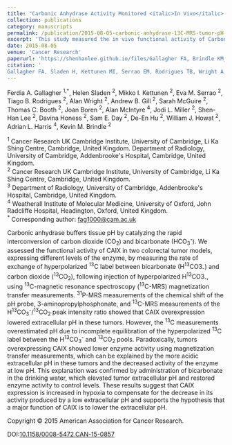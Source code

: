 ```yaml
---
title: "Carbonic Anhydrase Activity Monitored <italic>In Vivo</italic> by Hyperpolarized <sup>13</sup>C-Magnetic Resonance Spectroscopy Demonstrates Its Importance for pH Regulation in Tumors"
collection: publications
category: manuscripts
permalink: /publication/2015-08-05-carbonic-anhydrase-13C-MRS-tumor-pH-regulation-number-3
excerpt: 'This study measured the in vivo functional activity of Carbonic Anhydrase IX (CAIX) in colorectal tumor models with hyperpolarized H<sup>13</sup>CO<sub>2</sub> using <sup>13</sup>C magnetic resonance spectroscopy magnetization transfer measurements. Paradoxically, tumors overexpressing CAIX showed lower enzyme activity using magnetization transfer measurements, which could be explained by the more acidic tumour extracellular pH in these tumors and the decreased activity of CAIX at low pH.'
date: 2015-08-05
venue: 'Cancer Research'
paperurl: 'https://shenhanlee.github.io/files/Gallagher FA, Brindle KM_Cancer Research_2015.pdf'
citation: '
Gallagher FA, Sladen H, Kettunen MI, Serrao EM, Rodrigues TB, Wright A, Gill AB, McGuire S, Booth TC, Boren J, McIntyre A, Miller JL, Lee SH, Honess D, Day SE, Hu DE, Howat WJ, Harris AL, Brindle KM (2015). &quot;Carbonic Anhydrase Activity Monitored In Vivo by Hyperpolarized 13C Magnetic Resonance Spectroscopy Demonstrates Its Importance for pH Regulation in Tumors.&quot; <i>Cancer Research</i>. 75(10):4109-4118.'
---
```


Ferdia A. Gallagher <sup>1,*</sup>, Helen Sladen <sup>2</sup>, Mikko I. Kettunen <sup>2</sup>, Eva M. Serrao <sup>2</sup>, Tiago B. Rodrigues <sup>2</sup>, Alan Wright <sup>2</sup>, Andrew B. Gill <sup>2</sup>, Sarah McGuire <sup>2</sup>, Thomas C. Booth <sup>2</sup>, Joan Boren <sup>2</sup>, Alan McIntyre <sup>4</sup>, Jodi L. Miller <sup>2</sup>, Shen-Han Lee <sup>2</sup>, Davina Honess <sup>2</sup>, Sam E. Day <sup>2</sup>, De-En Hu <sup>2</sup>, William J. Howat <sup>2</sup>, Adrian L. Harris <sup>4</sup>, Kevin M. Brindle <sup>2</sup>

<sup>1</sup> Cancer Research UK Cambridge Institute, University of Cambridge, Li Ka Shing Centre, Cambridge, United Kingdom. Department of Radiology, University of Cambridge, Addenbrooke's Hospital, Cambridge, United Kingdom.  
<sup>2</sup> Cancer Research UK Cambridge Institute, University of Cambridge, Li Ka Shing Centre, Cambridge, United Kingdom.  
<sup>3</sup> Department of Radiology, University of Cambridge, Addenbrooke's Hospital, Cambridge, United Kingdom.  
<sup>4</sup> Weatherall Institute of Molecular Medicine, University of Oxford, John Radcliffe Hospital, Headington, Oxford, United Kingdom.  
<sup>*</sup> Corresponding author: [fag1000@cam.ac.uk](mailto:fag1000@cam.ac.uk)

Carbonic anhydrase buffers tissue pH by catalyzing the rapid interconversion of carbon dioxide (CO<sub>2</sub>) and bicarbonate (HCO<sub>3</sub><sup>-</sup>). We assessed the functional activity of CAIX in two colorectal tumor models, expressing different levels of the enzyme, by measuring the rate of exchange of hyperpolarized <sup>13</sup>C label between bicarbonate (H<sup>13</sup>CO3<sub>-</sub>) and carbon dioxide (<sup>13</sup>CO<sub>2</sub>), following injection of hyperpolarized H<sup>13</sup>CO3<sub>-</sub>, using <sup>13</sup>C-magnetic resonance spectroscopy (<sup>13</sup>C-MRS) magnetization transfer measurements. <sup>31</sup>P-MRS measurements of the chemical shift of the pH probe, 3-aminopropylphosphonate, and <sup>13</sup>C-MRS measurements of the H<sup>13</sup>CO<sub>3</sub><sup>-</sup>/<sup>13</sup>CO<sub>2</sub> peak intensity ratio showed that CAIX overexpression lowered extracellular pH in these tumors. However, the <sup>13</sup>C measurements overestimated pH due to incomplete equilibration of the hyperpolarized <sup>13</sup>C label between the H<sup>13</sup>CO<sub>3</sub><sup>-</sup> and <sup>13</sup>CO<sub>2</sub> pools. Paradoxically, tumors overexpressing CAIX showed lower enzyme activity using magnetization transfer measurements, which can be explained by the more acidic extracellular pH in these tumors and the decreased activity of the enzyme at low pH. This explanation was confirmed by administration of bicarbonate in the drinking water, which elevated tumor extracellular pH and restored enzyme activity to control levels. These results suggest that CAIX expression is increased in hypoxia to compensate for the decrease in its activity produced by a low extracellular pH and supports the hypothesis that a major function of CAIX is to lower the extracellular pH. 

Copyright © 2015 American Association for Cancer Research.

DOI:[10.1158/0008-5472.CAN-15-0857](https://doi.org/10.1158/0008-5472.CAN-15-0857)

